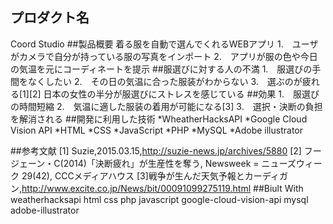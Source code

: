 ## プロダクト名
Coord Studio
##製品概要
着る服を自動で選んでくれるWEBアプリ
1.　ユーザがカメラで自分が持っている服の写真をインポート
2.　アプリが服の色や今日の気温を元にコーディネートを提示
##服選びに対する人の不満
1.　服選びの手間をなくしたい
2.　その日の気温に合った服装がわからない
3.　選ぶのが疲れる[1][2] 日本の女性の半分が服選びにストレスを感じている
##効果
1.　服選びの時間短縮
2.　気温に適した服装の着用が可能になる[3]
3.　選択・決断の負担を解消される
##開発に利用した技術
*WheatherHacksAPI
*Google Cloud Vision API
*HTML
*CSS
*JavaScript
*PHP
*MySQL
*Adobe illustrator

##参考文献
[1] Suzie,2015.03.15,http://suzie-news.jp/archives/5880
[2] フージェーン・C(2014)「決断疲れ」が生産性を奪う, Newsweek = ニューズウィーク 29(42), CCCメディアハウス
[3]戦争が生んだ天気予報とカーディガン,http://www.excite.co.jp/News/bit/00091099275119.html
##Biult With
weatherhacksapi
html
css
php
javascript
google-cloud-vision-api
mysql
adobe-illustrator

